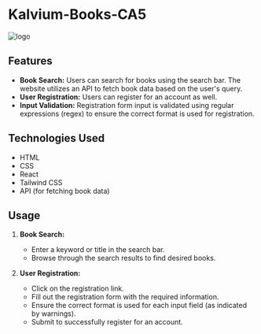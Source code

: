 # Kalvium-Books-CA5
![logo](https://github.com/ananyatewari/Kalvium-Books-CA5/assets/144683235/ca8edac5-a282-446b-ab6f-6317b39a3951)

## Features

- **Book Search:** Users can search for books using the search bar. The website utilizes an API to fetch book data based on the user's query.
- **User Registration:** Users can register for an account as well.
- **Input Validation:** Registration form input is validated using regular expressions (regex) to ensure the correct format is used for registration.

## Technologies Used

- HTML
- CSS
- React
- Tailwind CSS
- API (for fetching book data)

## Usage

1. **Book Search:**
   - Enter a keyword or title in the search bar.
   - Browse through the search results to find desired books.

2. **User Registration:**
   - Click on the registration link.
   - Fill out the registration form with the required information.
   - Ensure the correct format is used for each input field (as indicated by warnings).
   - Submit to successfully register for an account.
